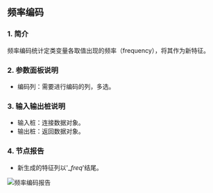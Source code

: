 ## 频率编码

### 1. 简介

频率编码统计定类变量各取值出现的频率（frequency），将其作为新特征。

### 2. 参数面板说明

+ 编码列：需要进行编码的列，多选。

### 3. 输入输出桩说明

+ 输入桩：连接数据对象。
+ 输出桩：返回数据对象。

### 4. 节点报告

+ 新生成的特征列以'_$freq$'结尾。

![频率编码报告](D:\文档\2020-2021-2\文本分析组件\pics\FrequencyEncodingReport.png)
